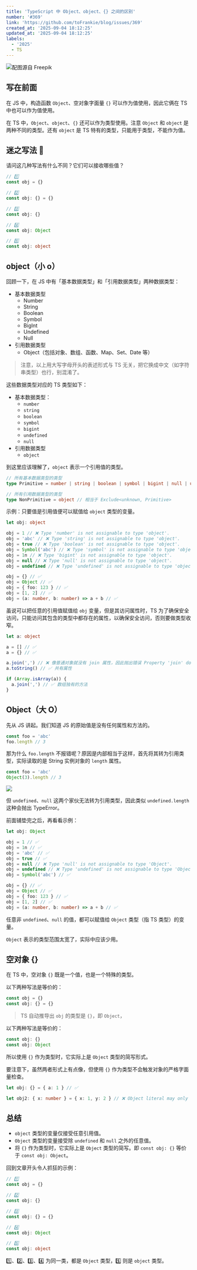 ```yaml
---
title: 'TypeScript 中 Object、object、{} 之间的区别'
number: '#369'
link: 'https://github.com/toFrankie/blog/issues/369'
created_at: '2025-09-04 18:12:25'
updated_at: '2025-09-04 18:12:25'
labels:
  - '2025'
  - TS
---
```

![配图源自 Freepik](https://cdn.jsdelivr.net/gh/toFrankie/blog@main/images/2025/9/1756980702601.jpg)

## 写在前面

在 JS 中，构造函数 `Object`、空对象字面量 `{}` 可以作为值使用，因此它俩在 TS 中也可以作为值使用。

在 TS 中，`Object`、`object`、`{}` 还可以作为类型使用。注意 `Object` 和 `object` 是两种不同的类型。还有 `object` 是 TS 特有的类型，只能用于类型，不能作为值。


## 迷之写法 🤯

请问这几种写法有什么不同？它们可以接收哪些值？

```ts
// 1️⃣
const obj = {}

// 2️⃣
const obj: {} = {}

// 3️⃣
const obj: {}

// 4️⃣
const obj: Object

// 5️⃣
const obj: object
```

## object（小 o）

回顾一下，在 JS 中有「基本数据类型」和「引用数据类型」两种数据类型：

- 基本数据类型
    - Number
    - String
    - Boolean
    - Symbol
    - BigInt
    - Undefined
    - Null
- 引用数据类型
    - Object（包括对象、数组、函数、Map、Set、Date 等）

> 注意，以上用大写字母开头的表述形式与 TS 无关，把它换成中文（如字符串类型）也行，别混淆了。

这些数据类型对应的 TS 类型如下：

- 基本数据类型：
    - `number`
    - `string`
    - `boolean`
    - `symbol`
    - `bigint`
    - `undefined`
    - `null`
- 引用数据类型
    - `object`

到这里应该理解了，`object` 表示一个引用值的类型。

```ts
// 所有基本数据类型的类型
type Primitive = number | string | boolean | symbol | bigint | null | undefined

// 所有引用数据类型的类型
type NonPrimitive = object // 相当于 Exclude<unknown, Primitive>
```

示例：只要值是引用值便可以赋值给 `object` 类型的变量。

```ts
let obj: object

obj = 1 // ❌ Type 'number' is not assignable to type 'object'.
obj = 'abc' // ❌ Type 'string' is not assignable to type 'object'.
obj = true // ❌ Type 'boolean' is not assignable to type 'object'.
obj = Symbol('abc') // ❌ Type 'symbol' is not assignable to type 'object'.
obj = 1n // ❌ Type 'bigint' is not assignable to type 'object'.
obj = null // ❌ Type 'null' is not assignable to type 'object'.
obj = undefined // ❌ Type 'undefined' is not assignable to type 'object'.

obj = {} // ✅
obj = Object // ✅
obj = { foo: 123 } // ✅
obj = [1, 2] // ✅
obj = (a: number, b: number) => a + b // ✅
```

虽说可以把任意的引用值赋值给 `obj` 变量，但是其访问属性时，TS 为了确保安全访问，只能访问其包含的类型中都存在的属性，以确保安全访问，否则要做类型收窄。

```ts
let a: object

a = [] // ✅
a = {} // ✅

a.join(',') // ❌ 像普通对象就没有 join 属性，因此抛出错误 Property 'join' does not exist on type 'object'.
a.toString() // ✅ 共有属性

if (Array.isArray(a)) {
  a.join(',') // ✅ 数组独有的方法
}
```

## Object（大 O）

先从 JS 讲起。我们知道 JS 的原始值是没有任何属性和方法的。

```js
const foo = 'abc'
foo.length // 3
```

那为什么 `foo.length` 不报错呢？原因是内部相当于这样，首先将其转为引用类型，实际读取的是 String 实例对象的 `length` 属性。

```js
const foo = 'abc'
Object(3).length // 3
```

![](https://cdn.jsdelivr.net/gh/toFrankie/blog@main/images/2025/9/1756975794364.png)

但 `undefined`、`null` 这两个家伙无法转为引用类型，因此类似 `undefined.length` 这种会抛出 TypeError。

前面铺垫完之后，再看看示例：

```ts
let obj: Object

obj = 1 // ✅
obj = 1n // ✅
obj = 'abc' // ✅
obj = true // ✅
obj = null // ❌ Type 'null' is not assignable to type 'Object'.
obj = undefined // ❌ Type 'undefined' is not assignable to type 'Object'.
obj = Symbol('abc') // ✅

obj = {} // ✅
obj = Object // ✅
obj = { foo: 123 } // ✅
obj = [1, 2] // ✅
obj = (a: number, b: number) => a + b // ✅
```

任意非 `undefined`、`null` 的值，都可以赋值给 `Object` 类型（指 TS 类型）的变量。

`Object` 表示的类型范围太宽了，实际中应该少用。

## 空对象 {}

在 TS 中，空对象 `{}` 既是一个值，也是一个特殊的类型。

以下两种写法是等价的：

```ts
const obj = {}
const obj: {} = {}
```

> TS 自动推导出 `obj` 的类型是 `{}`，即 `Object`，

以下两种写法是等价的：

```ts
const obj: {}
const obj: Object
```

所以使用 `{}` 作为类型时，它实际上是 `Object` 类型的简写形式。

要注意下，虽然两者形式上有点像，但使用 `{}` 作为类型不会触发对象的严格字面量检查。

```ts
let obj: {} = { a: 1 } // ✅

let obj2: { x: number } = { x: 1, y: 2 } // ❌ Object literal may only specify known properties, and 'y' does not exist in type '{ x: number; }'.
```

## 总结

- `object` 类型的变量仅接受任意引用值。
- `Object` 类型的变量接受除 `undefined` 和 `null` 之外的任意值。
- 将 `{}` 作为类型时，它实际上是 `Object` 类型的简写。即 `const obj: {}` 等价于 `const obj: Object`。

回到文章开头令人抓狂的示例：

```ts
// 1️⃣
const obj = {}

// 2️⃣
const obj: {}

// 3️⃣
const obj: {} = {}

// 4️⃣
const obj: Object

// 5️⃣
const obj: object
```
1️⃣、2️⃣、3️⃣、4️⃣ 为同一类，都是 `Object` 类型，5️⃣ 则是 `object` 类型。

